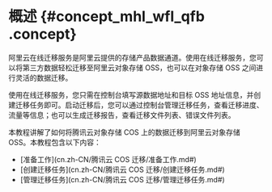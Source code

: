 # 概述 {#concept_mhl_wfl_qfb .concept}

阿里云在线迁移服务是阿里云提供的存储产品数据通道。使用在线迁移服务，您可以将第三方数据轻松迁移至阿里云对象存储 OSS，也可以在对象存储 OSS 之间进行灵活的数据迁移。

使用在线迁移服务，您只需在控制台填写源数据地址和目标 OSS 地址信息，并创建迁移任务即可。启动迁移后，您可以通过控制台管理迁移任务，查看迁移进度、流量等信息；也可以生成迁移报告，查看迁移文件列表、错误文件列表。

本教程讲解了如何将腾讯云对象存储 COS 上的数据迁移到阿里云对象存储 OSS。本教程包含以下内容：

-   [准备工作](cn.zh-CN/腾讯云 COS 迁移/准备工作.md#)
-   [创建迁移任务](cn.zh-CN/腾讯云 COS 迁移/创建迁移任务.md#)
-   [管理迁移任务](cn.zh-CN/腾讯云 COS 迁移/管理迁移任务.md#)

